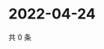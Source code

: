 # 2022-04-24

共 0 条

<!-- BEGIN WEIBO -->
<!-- 最后更新时间 Sun Apr 24 2022 18:01:28 GMT+0800 (China Standard Time) -->

<!-- END WEIBO -->

